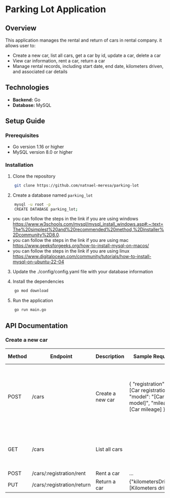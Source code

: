 # Parking Lot Application

## Overview

 This application manages the rental and return of cars in rental company. it allows user to:
   - Create a new car, list all cars, get a car by id, update a car, delete a car
   - View car information, rent a car, return a car
   - Manage rental records, including start date, end date, kilometers driven, and associated car details

## Technologies

- **Backend:** Go
- **Database:** MySQL

## Setup Guide

### Prerequisites

- Go version 1.16 or higher
- MySQL version 8.0 or higher

### Installation

1. Clone the repository

```bash
    git clone https://github.com/natnael-meresa/parking-lot
```

2. Create a database named `parking_lot`

```bash
    mysql -u root -p
    CREATE DATABASE parking_lot;
```
 
 - you can follow the steps in the link if you are using windows
   https://www.w3schools.com/mysql/mysql_install_windows.asp#:~:text=The%20simplest%20and%20recommended%20method,%2Dinstaller%2Dcommunity%2D8.0.
 - you can follow the steps in the link if you are using mac
    https://www.geeksforgeeks.org/how-to-install-mysql-on-macos/
 - you can follow the steps in the link if you are using linux
    https://www.digitalocean.com/community/tutorials/how-to-install-mysql-on-ubuntu-22-04

3. Update the ./config/config.yaml file with your database information

4. Install the dependencies

```bash
    go mod download
```
5. Run the application

```bash
    go run main.go
```

## API Documentation

### Create a new car

| Method | Endpoint | Description | Sample Request | Sample Response |
|---|---|---|---|---|
| POST | /cars | Create a new car | { "registration": "[Car registration]", "model": "[Car model]", "mileage": [Car mileage] } | { "id": [Car ID], "registration": "[Car registration]", "model": "[Car model]", "mileage": [Car mileage] } |
| GET | /cars | List all cars | | [ { "id": [Car ID], "registration": "[Car registration]", ... }, ... ] |
| POST | /cars/:registration/rent | Rent a car | ... | .. |
| PUT | /cars/:registration/return | Return a car | {"kilometersDriven": [Kilometers driven]} | ... |